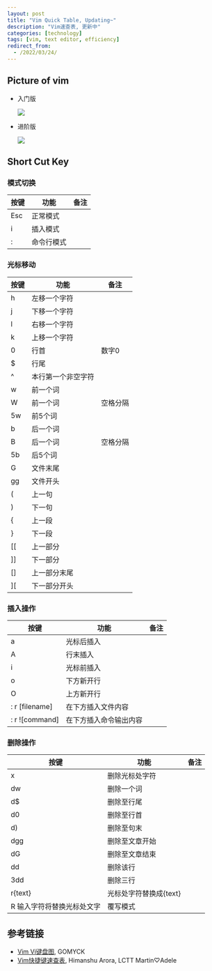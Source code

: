 ```yaml
---
layout: post
title: "Vim Quick Table, Updating~"
description: "Vim速查表, 更新中"
categories: [technology]
tags: [vim, text editor, efficiency]
redirect_from:
  - /2022/03/24/
---
```


## Picture of vim
- 入门版

  ![](https://raw.iqiq.io/ElmTran/ImgStg/main/img/vim_cn.gif)

- 进阶版

  ![](https://raw.iqiq.io/ElmTran/ImgStg/main/img/vim_programmers_300DPI.png)

## Short Cut Key
### 模式切换
按键 | 功能 | 备注
---------|----------|---------
Esc | 正常模式 |
i | 插入模式 |
\: | 命令行模式|

### 光标移动  
按键 | 功能 | 备注
---------|----------|---------
h | 左移一个字符 |
j | 下移一个字符 |
l | 右移一个字符 |
k | 上移一个字符 |
0 | 行首 | 数字0
$ | 行尾 |
^ | 本行第一个非空字符 |
w | 前一个词 |
W | 前一个词 | 空格分隔
5w | 前5个词 |
b | 后一个词 |
B | 后一个词 | 空格分隔
5b | 后5个词 |
G | 文件末尾 |
gg | 文件开头 |
( | 上一句 |
) | 下一句 |
{ | 上一段 |
} | 下一段 |
[[ | 上一部分 |
]] | 下一部分 |
[] | 上一部分末尾 |
][ | 下一部分开头 |
### 插入操作  
按键 | 功能 | 备注
---------|----------|---------
a | 光标后插入 |
A | 行末插入 |
i | 光标前插入 |
o | 下方新开行 |
O | 上方新开行 |
\: r [filename] | 在下方插入文件内容 |
\: r ![command] | 在下方插入命令输出内容 |

### 删除操作
按键 | 功能 | 备注
---------|----------|---------
x | 删除光标处字符 |
dw | 删除一个词 |
d$ | 删除至行尾 |
d0 | 删除至行首 |
d) | 删除至句末 |
dgg | 删除至文章开始 |
dG | 删除至文章结束 |
dd | 删除该行 |
3dd | 删除三行 |
r{text} | 光标处字符替换成{text} |
R 输入字符将替换光标处文字 | 覆写模式

## 参考链接
- [Vim Vi键盘图](https://blog.gomyck.com/posts/vimKeyboard/), GOMYCK
- [Vim快捷键速查表](https://linux.cn/article-8144-1.html), Himanshu Arora, LCTT Martin♡Adele